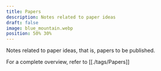 ```yaml
---
title: Papers
description: Notes related to paper ideas
draft: false
image: blue_mountain.webp
position: 50% 30%
---
```


Notes related to paper ideas, that is, papers to be published.

For a complete overview, refer to [[./tags/Papers]]
